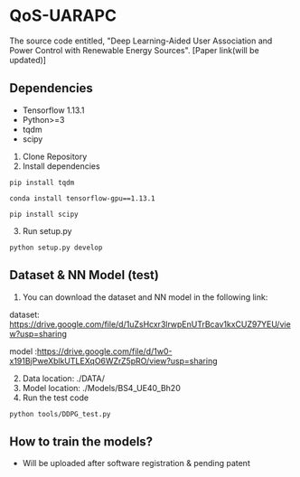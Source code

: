 # QoS-UARAPC

The source code entitled, "Deep Learning-Aided User Association and Power Control
with Renewable Energy Sources". [Paper link(will be updated)]

## Dependencies

- Tensorflow 1.13.1
- Python>=3
- tqdm
- scipy

1. Clone Repository
2. Install dependencies
~~~
pip install tqdm
~~~

~~~
conda install tensorflow-gpu==1.13.1
~~~

~~~
pip install scipy
~~~

3. Run setup.py
~~~
python setup.py develop
~~~

## Dataset & NN Model (test)

1. You can download the dataset and NN model in the following link:

dataset: https://drive.google.com/file/d/1uZsHcxr3lrwpEnUTrBcav1kxCUZ97YEU/view?usp=sharing

model :https://drive.google.com/file/d/1w0-x191BjPweXblkUTLEXqO6WZrZ5pRO/view?usp=sharing

2. Data location: ./DATA/
3. Model location: ./Models/BS4_UE40_Bh20
4. Run the test code
~~~
python tools/DDPG_test.py
~~~
## How to train the models?

- Will be uploaded after software registration & pending patent
